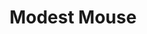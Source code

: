 ---
title: "Modest Mouse"
summary: "American indie rock band founded in 1993 in Issaquah, Washington."
image: "modest-mouse.jpg"
---